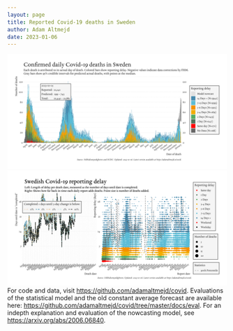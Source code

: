 ```yaml
---
layout: page
title: Reported Covid-19 deaths in Sweden
author: Adam Altmejd
date: 2023-01-06
---
```


![Graph of Swedish Covid-19 deaths with reporting delay.](deaths_lag_sweden_2023-01-06.png "Swedish Covid-19 deaths.")
![Graph of Swedish Covid-19 reporting delay in daily deaths.](lag_trend_sweden_2023-01-06.png "Trend in Swedish Covid-19 mortality reporting delay.")
For code and data, visit <https://github.com/adamaltmejd/covid>.
Evaluations of the statistical model and the old constant average forecast are available here: <https://github.com/adamaltmejd/covid/tree/master/docs/eval>.
For an indepth explanation and evaluation of the nowcasting model, see <https://arxiv.org/abs/2006.06840>.
